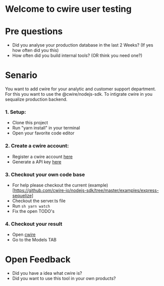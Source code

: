# Welcome to cwire user testing

# Pre questions
- Did you analyse your production database in the last 2 Weeks? (If yes how often did you this)
- How often did you build internal tools? (OR think you need one?)

# Senario
You want to add cwire for your analytic and customer support department. For this you want to use the @cwire/nodejs-sdk. To intigrate cwire in you sequalize production backend.

### 1. Setup:
* Clone this project
* Run "yarn install" in your terminal
* Open your favorite code editor

### 2. Create a cwire account:
* Register a cwire account [here](https://app.cwire.io)
* Generate a API key [here](https://cwa.cwire.io/)

### 3. Checkout your own code base
* For help please checkout the current (example)[https://github.com/cwire-io/nodejs-sdk/tree/master/examples/express-sequelize]
* Checkout the server.ts file
* Run ```sh yarn watch```
* Fix the open TODO's

### 4. Checkout your result
* Open [cwire](https://app.cwire.io/)
* Go to the Models TAB

# Open Feedback
- Did you have a idea what cwire is?
- Did you want to use this tool in your own products?
